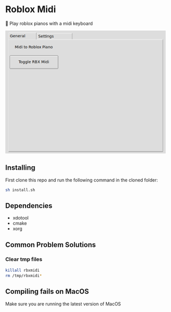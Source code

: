 # Roblox Midi
:musical_keyboard: Play roblox pianos with a midi keyboard

![](./window.png)

## Installing
First clone this repo and run the following command in the cloned folder:
```bash
sh install.sh
```

## Dependencies
   - xdotool
   - cmake
   - xorg

## Common Problem Solutions

### Clear tmp files
```bash
killall rbxmidi
rm /tmp/rbxmidi*
```

## Compiling fails on MacOS
Make sure you are running the latest version of MacOS
